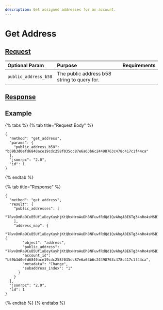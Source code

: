 ```yaml
---
description: Get assigned addresses for an account.
---
```


# Get Address

## [Request](../../../full-service/src/json_rpc/v2/api/request.rs#L40)

| Optional Param | Purpose | Requirements |
| :--- | :--- | :--- |
| `public_address_b58` | The public address b58 string to query for. |  |

## [Response](../../../full-service/src/json_rpc/v2/api/response.rs#L41)

## Example

{% tabs %}
{% tab title="Request Body" %}
```text
{
  "method": "get_address",
  "params": {
    "public_address_b58": "b59b3d0efd6840ace19cdc258f035cc87e6a63b6c24498763c478c417c1f44ca"
  },
  "jsonrpc": "2.0",
  "id": 1
}
```
{% endtab %}

{% tab title="Response" %}
```text
{
  "method": "get_address",
  "result": {
    "public_addresses": [
      "7RvvDmRa9CuB5Uf1aDeyKuyhjKtQhxHroAuDh8NFuwfRdQd1QvAhgA8E6Tg34nRo4sM6B1SbPEC8ffz86oYfDKziBw7xYVPKzZ4dvL8p961"
    ],
    "address_map": {
      "7RvvDmRa9CuB5Uf1aDeyKuyhjKtQhxHroAuDh8NFuwfRdQd1QvAhgA8E6Tg34nRo4sM6B1SbPEC8ffz86oYfDKziBw7xYVPKzZ4dvL8p961": {
        "object": "address",
        "public_address": "7RvvDmRa9CuB5Uf1aDeyKuyhjKtQhxHroAuDh8NFuwfRdQd1QvAhgA8E6Tg34nRo4sM6B1SbPEC8ffz86oYfDKziBw7xYVPKzZ4dvL8p961",
        "account_id": "b59b3d0efd6840ace19cdc258f035cc87e6a63b6c24498763c478c417c1f44ca",
        "metadata": "Change",
        "subaddress_index": "1"
      }
    }
  },
  "jsonrpc": "2.0",
  "id": 1
}
```
{% endtab %}
{% endtabs %}

